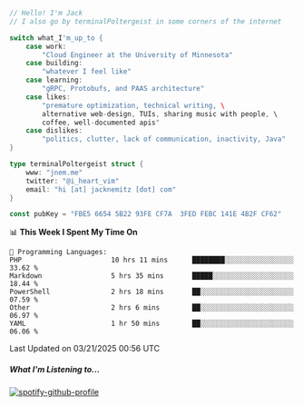 ```go
// Hello! I'm Jack
// I also go by terminalPoltergeist in some corners of the internet

switch what_I'm_up_to {
    case work:
        "Cloud Engineer at the University of Minnesota"
    case building:
        "whatever I feel like"
    case learning:
        "gRPC, Protobufs, and PAAS architecture"
    case likes:
        "premature optimization, technical writing, \
        alternative web-design, TUIs, sharing music with people, \
        coffee, well-documented apis"
    case dislikes:
        "politics, clutter, lack of communication, inactivity, Java"
}

type terminalPoltergeist struct {
    www: "jnem.me"
    twitter: "@i_heart_vim"
    email: "hi [at] jacknemitz [dot] com"
}

const pubKey = "FBE5 6654 5B22 93FE CF7A  3FED FEBC 141E 4B2F CF62"
```

<!--START_SECTION:waka-->
📊 **This Week I Spent My Time On** 

```text
💬 Programming Languages: 
PHP                      10 hrs 11 mins      ████████░░░░░░░░░░░░░░░░░   33.62 % 
Markdown                 5 hrs 35 mins       █████░░░░░░░░░░░░░░░░░░░░   18.44 % 
PowerShell               2 hrs 18 mins       ██░░░░░░░░░░░░░░░░░░░░░░░   07.59 % 
Other                    2 hrs 6 mins        ██░░░░░░░░░░░░░░░░░░░░░░░   06.97 % 
YAML                     1 hr 50 mins        ██░░░░░░░░░░░░░░░░░░░░░░░   06.06 % 
```


 Last Updated on 03/21/2025 00:56 UTC
<!--END_SECTION:waka-->

##### What I'm Listening to...

[![spotify-github-profile](https://jnem.me/listening-item?maxAge=2592000)](https://jnem.me/listening)
